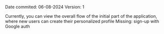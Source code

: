 Date commited: 06-08-2024
Version: 1

Currently, you can view the overall flow of the initial part of the application, where new users can create their personalized profile
Missing: sign-up with Google auth
